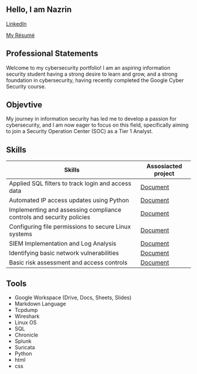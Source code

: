 ## Hello, I am Nazrin
<a href="https://www.linkedin.com/in/n%C9%99zrin-bayramova-9539482b2" target="_blank">LinkedIn</a>

[My Résumé](https://github.com/BayramovaNazrin/BayramovaNazrin/blob/main/Resume%20Nazrin.docx)




## Professional Statements
Welcome to my cybersecurity portfolio! I am an aspiring information security student having a strong desire to learn and grow, and a strong foundation in cybersecurity, having recently completed the Google Cyber Security course. 

## Objevtive
My journey in information security has led me to develop a passion for cybersecurity, and I am now eager to focus on this field, specifically aiming to join a Security Operation Center (SOC) as a Tier 1 Analyst. 

## Skills
| Skills                                  | Assosiacted project |
|-----------------------------------------|---------------------|
|Applied SQL filters to track login and access data| <a href="https://github.com/BayramovaNazrin/BayramovaNazrin/blob/main/Apply%20filters%20to%20SQL%20queries.pdf">Document</a>|
|Automated IP access updates using Python|<a href="https://github.com/BayramovaNazrin/BayramovaNazrin/blob/main/Algorithm%20for%20file%20updates%20in%20Python.pdf">Document</a>
|Implementing and assessing compliance controls and security policies|<a href="https://github.com/BayramovaNazrin/BayramovaNazrin/blob/main/Controls%20and%20compliance%20checklist.pdf">Document</a>|
|Configuring file permissions to secure Linux systems|<a href="https://github.com/BayramovaNazrin/BayramovaNazrin/blob/main/File%20permissions%20in%20Linux.pdf">Document</a>|
|SIEM Implementation and Log Analysis|<a href="https://github.com/BayramovaNazrin/BayramovaNazrin/blob/main/Incident%20handler's%20journal.pdf">Document</a>|
|Identifying basic network vulnerabilities|<a href="https://github.com/BayramovaNazrin/BayramovaNazrin/blob/main/Incident%20report%20analysis.pdf">Document</a>|
|Basic risk assessment and access controls|<a href="https://github.com/BayramovaNazrin/BayramovaNazrin/blob/main/Vulnerability%20assessment%20report.pdf">Document</a>|

## Tools
* Google Workspace (Drive, Docs, Sheets, Slides)
* Markdown Language 
* Tcpdump
* Wireshark
* Linux OS
* SQL
* Chronicle
* Splunk
* Suricata
* Python
* html
* css
